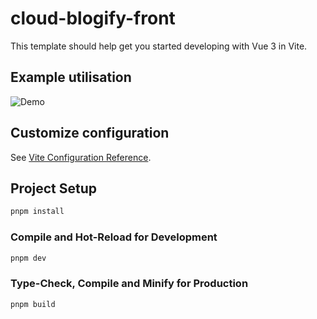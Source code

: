 # cloud-blogify-front

This template should help get you started developing with Vue 3 in Vite.

## Example utilisation

![Demo](./public/demo.gif)



## Customize configuration

See [Vite Configuration Reference](https://vitejs.dev/config/).

## Project Setup

```sh
pnpm install
```

### Compile and Hot-Reload for Development

```sh
pnpm dev
```

### Type-Check, Compile and Minify for Production

```sh
pnpm build
```
